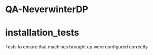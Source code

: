 QA-NeverwinterDP
================


installation_tests
===
Tests to ensure that machines brought up were configured correctly
